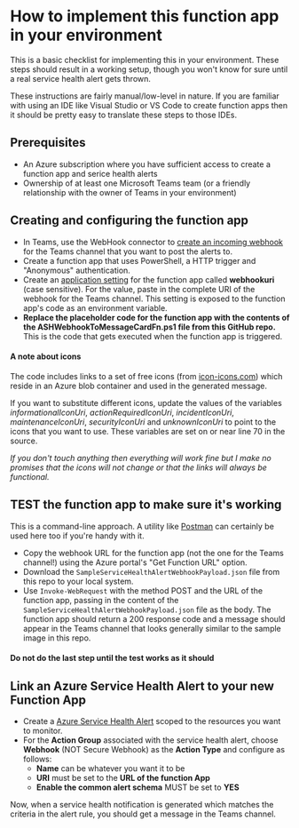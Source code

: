 # How to implement this function app in your environment

This is a basic checklist for implementing this in your environment.  These steps should result in a working setup, though you won't know for sure until a real service health alert gets thrown.

These instructions are fairly manual/low-level in nature.  If you are familiar with using an IDE like Visual Studio or VS Code to create function apps then it should be pretty easy to translate these steps to those IDEs.

## Prerequisites

- An Azure subscription where you have sufficient access to create a function app and serice health alerts
- Ownership of at least one Microsoft Teams team (or a friendly relationship with the owner of Teams in your environment)

## Creating and configuring the function app

- In Teams, use the WebHook connector to [create an incoming webhook](https://docs.microsoft.com/en-us/microsoftteams/platform/webhooks-and-connectors/how-to/add-incoming-webhook?msclkid=36e57ebfc0e111ecabd007f617cbd546)  for the Teams channel that you want to post the alerts to.
- Create a function app that uses PowerShell, a HTTP trigger and "Anonymous" authentication.
- Create an [application setting](https://docs.microsoft.com/en-us/azure/azure-functions/functions-how-to-use-azure-function-app-settings?msclkid=5c0fd7b1c0e211eca51c3f378885de31&tabs=portal) for the function app called **webhookuri** (case sensitive).  For the value, paste in the complete URI of the webhook for the Teams channel.  This setting is exposed to the function app's code as an environment variable.
- **Replace the placeholder code for the function app with the contents of the ASHWebhookToMessageCardFn.ps1 file from this GitHub repo.**  This is the code that gets executed when the function app is triggered.

#### A note about icons

The code includes links to a set of free icons (from [icon-icons.com](https://icon-icons.com)) which reside in an Azure blob container and used in the generated message.  

If you want to substitute different icons, update the values of the variables *informationalIconUri*, *actionRequiredIconUri*, *incidentIconUri*, *maintenanceIconUri*, *securityIconUri* and *unknownIconUri* to point to the icons that you want to use.  These variables are set on or near line 70 in the source.  

*If you don't touch anything then everything will work fine but I make no promises that the icons will not change or that the links will always be functional.*

## TEST the function app to make sure it's working

This is a command-line approach. A utility like [Postman](https://www.postman.com/) can certainly be used here too if you're handy with it.

- Copy the webhook URL for the function app (not the one for the Teams channel!) using the Azure portal's "Get Function URL" option.
- Download the `SampleServiceHealthAlertWebhookPayload.json` file from this repo to your local system.
- Use `Invoke-WebRequest` with the method POST and the URL of the function app, passing in the content of the `SampleServiceHealthAlertWebhookPayload.json` file as the body.  The function app should return a 200 response code and a message should appear in the Teams channel that looks generally similar to the sample image in this repo.  

#### Do not do the last step until the test works as it should

## Link an Azure Service Health Alert to your new Function App

- Create a [Azure Service Health Alert](https://docs.microsoft.com/en-us/azure/service-health/alerts-activity-log-service-notifications-portal) scoped to the resources you want to monitor.
- For the **Action Group** associated with the service health alert, choose **Webhook** (NOT Secure Webhook) as the **Action Type** and configure as follows:
    - **Name** can be whatever you want it to be
    - **URI** must be set to the **URL of the function App**
    - **Enable the common alert schema** MUST be set to **YES**

Now, when a service health notification is generated which matches the criteria in the alert rule, you should get a message in the Teams channel.
